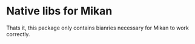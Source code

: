 # Native libs for Mikan
Thats it, this package only contains bianries necessary for Mikan to work correctly.